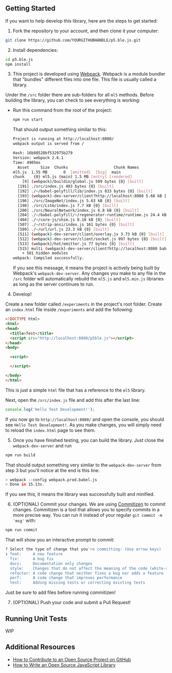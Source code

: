 ## Getting Started

If you want to help develop this library, here are the steps to get started:

1. Fork the repository to your account, and then clone it your computer:
  ```bash
  git clone https://github.com/YOURGITHUBHANDLE/p5.ble.js.git
  ```

2. Install dependencies:

  ```bash
  cd p5.ble.js
  npm install
  ```

3. This project is developed using [Webpack](https://webpack.js.org/). Webpack is a module bundler that "bundles" different files into one file. This file is usually called a library.

  Under the `/src` folder there are sub-folders for all `ml5` methods. Before building the library, you can check to see everything is working:

  - Run this command from the root of the project:
    ```bash
    npm run start
    ```

    That should output something similar to this:

    ```bash
    Project is running at http://localhost:8080/
    webpack output is served from /

    Hash: 16b80528bf532975b279
    Version: webpack 2.6.1
    Time: 4905ms
      Asset     Size  Chunks                    Chunk Names
    ml5.js  1.55 MB       0  [emitted]  [big]  main
    chunk    {0} ml5.js (main) 1.5 MB [entry] [rendered]
        [9] (webpack)/buildin/global.js 509 bytes {0} [built]
      [191] ./src/index.js 403 bytes {0} [built]
      [192] ./~/babel-polyfill/lib/index.js 833 bytes {0} [built]
      [193] (webpack)-dev-server/client?http://localhost:8080 5.68 kB {0} [built]
      [196] ./src/ImageNet/index.js 5.63 kB {0} [built]
      [198] ./src/Lstm/index.js 7.7 kB {0} [built]
      [200] ./src/NeuralNetwork/index.js 6.8 kB {0} [built]
      [204] ./~/babel-polyfill/~/regenerator-runtime/runtime.js 24.4 kB {0} [built]
      [404] ./~/core-js/shim.js 8.18 kB {0} [built]
      [507] ./~/strip-ansi/index.js 161 bytes {0} [built]
      [509] ./~/url/url.js 23.3 kB {0} [built]
      [511] (webpack)-dev-server/client/overlay.js 3.73 kB {0} [built]
      [512] (webpack)-dev-server/client/socket.js 897 bytes {0} [built]
      [513] (webpack)/hot/emitter.js 77 bytes {0} [built]
      [515] multi (webpack)-dev-server/client?http://localhost:8080 babel-polyfill ./src/index.js 52 bytes {0} [built]
        + 501 hidden modules
    webpack: Compiled successfully.
    ```

    If you see this message, it means the project is actively being built by Webpack's `webpack-dev-server`. Any changes you make to any file in the `/src` folder will automatically rebuild the `ml5.js` and `ml5.min.js` libraries as long as the server continues to run.

4. Develop!

  Create a new folder called `/experiments` in the project's root folder. Create an `index.html` file inside `/experiments` and add the following:

  ```html
  <!DOCTYPE html>
  <html>
  <head>
    <title>Test</title>
    <script src="http://localhost:8080/p5ble.js"></script>
  </head>
  <body>

    <script>

    </script>

  </body>
  </html>
  ```

  This is just a simple `html` file that has a reference to the `ml5` library.

  Next, open the `/src/index.js` file and add this after the last line:

  ```javascript
  console.log('Hello Test Development!');
  ```

  If you now go to `http://localhost:8080/` and open the console, you should see `Hello Test Development!`. As you make changes, you will simply need to reload the `index.html` page to see them.

5. Once you have finished testing, you can build the library. Just close the `webpack-dev-server` and run

  ```bash
  npm run build
  ```

  That should output something very similar to the `webpack-dev-server` from step 3 but you'll notice at the end is this line:

  ```bash
  > webpack --config webpack.prod.babel.js
  > Done in 15.13s.
  ```

  If you see this, it means the library was successfully built and minified.


6. (OPTIONAL) Commit your changes. We are using [Commitizen](https://github.com/commitizen/cz-cli) to commit changes. Commitizen is a tool that allows you to specify commits in a more precise way. You can run it instead of your regular `git commit -m 'msg'` with:

  ```bash
  npm run commit
  ```

  That will show you an interactive prompt to commit:
  ```bash
  ? Select the type of change that you're committing: (Use arrow keys)
  ❯ feat:     A new feature
    fix:      A bug fix
    docs:     Documentation only changes
    style:    Changes that do not affect the meaning of the code (white-space, formatting, missing semi-colons, etc)
    refactor: A code change that neither fixes a bug nor adds a feature
    perf:     A code change that improves performance
    test:     Adding missing tests or correcting existing tests
  ```

  Just be sure to add files before running commitizen!

7. (OPTIONAL) Push your code and submit a Pull Request!

## Running Unit Tests

WIP

## Additional Resources

- [How to Contribute to an Open Source Project on GitHub](https://egghead.io/courses/how-to-contribute-to-an-open-source-project-on-github)
- [How to Write an Open Source JavaScript Library](https://egghead.io/courses/how-to-write-an-open-source-javascript-library)
